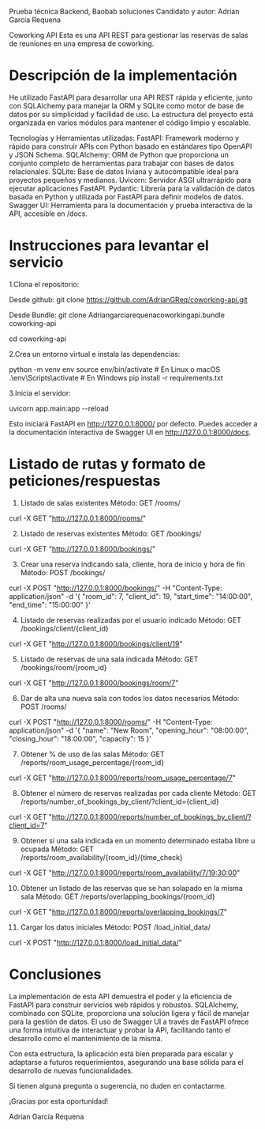 Prueba técnica Backend, Baobab soluciones
Candidato y autor: Adrian García Requena

Coworking API
Esta es una API REST para gestionar las reservas de salas de reuniones en una empresa de coworking.


# Descripción de la implementación
He utilizado FastAPI para desarrollar una API REST rápida y eficiente, junto con SQLAlchemy para manejar la ORM y SQLite como motor de base de datos por su simplicidad y facilidad de uso. La estructura del proyecto está organizada en varios módulos para mantener el código limpio y escalable.

Tecnologías y Herramientas utilizadas:
FastAPI: Framework moderno y rápido para construir APIs con Python basado en estándares tipo OpenAPI y JSON Schema.
SQLAlchemy: ORM de Python que proporciona un conjunto completo de herramientas para trabajar con bases de datos relacionales.
SQLite: Base de datos liviana y autocompatible ideal para proyectos pequeños y medianos.
Uvicorn: Servidor ASGI ultrarrápido para ejecutar aplicaciones FastAPI.
Pydantic: Librería para la validación de datos basada en Python y utilizada por FastAPI para definir modelos de datos.
Swagger UI: Herramienta para la documentación y prueba interactiva de la API, accesible en /docs.


# Instrucciones para levantar el servicio


1.Clona el repositorio:

Desde github:
git clone https://github.com/AdrianGReq/coworking-api.git

Desde Bundle:
git clone Adriangarciarequenacoworkingapi.bundle coworking-api

cd coworking-api


2.Crea un entorno virtual e instala las dependencias:

python -m venv env
source env/bin/activate  # En Linux o macOS
.\env\Scripts\activate   # En Windows
pip install -r requirements.txt


3.Inicia el servidor:

uvicorn app.main:app --reload

Esto iniciará FastAPI en http://127.0.0.1:8000/ por defecto. Puedes acceder a la documentación interactiva de Swagger UI en http://127.0.0.1:8000/docs.


# Listado de rutas y formato de peticiones/respuestas

1. Listado de salas existentes
Método: GET /rooms/

curl -X GET "http://127.0.0.1:8000/rooms/"


2. Listado de reservas existentes
Método: GET /bookings/

curl -X GET "http://127.0.0.1:8000/bookings/"


3. Crear una reserva indicando sala, cliente, hora de inicio y hora de fin
Método: POST /bookings/

curl -X POST "http://127.0.0.1:8000/bookings/" -H "Content-Type: application/json" -d '{
    "room_id": 7,
    "client_id": 19,
    "start_time": "14:00:00",
    "end_time": "15:00:00"
}'


4. Listado de reservas realizadas por el usuario indicado
Método: GET /bookings/client/{client_id}

curl -X GET "http://127.0.0.1:8000/bookings/client/19"


5. Listado de reservas de una sala indicada
Método: GET /bookings/room/{room_id}

curl -X GET "http://127.0.0.1:8000/bookings/room/7"


6. Dar de alta una nueva sala con todos los datos necesarios
Método: POST /rooms/

curl -X POST "http://127.0.0.1:8000/rooms/" -H "Content-Type: application/json" -d '{
    "name": "New Room",
    "opening_hour": "08:00:00",
    "closing_hour": "18:00:00",
    "capacity": 15
}'


7. Obtener % de uso de las salas
Método: GET /reports/room_usage_percentage/{room_id}

curl -X GET "http://127.0.0.1:8000/reports/room_usage_percentage/7"


8. Obtener el número de reservas realizadas por cada cliente
Método: GET /reports/number_of_bookings_by_client/?client_id={client_id}

curl -X GET "http://127.0.0.1:8000/reports/number_of_bookings_by_client/?client_id=7"


9. Obtener si una sala indicada en un momento determinado estaba libre u ocupada
Método: GET /reports/room_availability/{room_id}/{time_check}

curl -X GET "http://127.0.0.1:8000/reports/room_availability/7/19:30:00"


10. Obtener un listado de las reservas que se han solapado en la misma sala
Método: GET /reports/overlapping_bookings/{room_id}

curl -X GET "http://127.0.0.1:8000/reports/overlapping_bookings/7"


11. Cargar los datos iniciales
Método: POST /load_initial_data/

curl -X POST "http://127.0.0.1:8000/load_initial_data/"


# Conclusiones
La implementación de esta API demuestra el poder y la eficiencia de FastAPI para construir servicios web rápidos y robustos. SQLAlchemy, combinado con SQLite, proporciona una solución ligera y fácil de manejar para la gestión de datos. El uso de Swagger UI a través de FastAPI ofrece una forma intuitiva de interactuar y probar la API, facilitando tanto el desarrollo como el mantenimiento de la misma.

Con esta estructura, la aplicación está bien preparada para escalar y adaptarse a futuros requerimientos, asegurando una base sólida para el desarrollo de nuevas funcionalidades.


Si tienen alguna pregunta o sugerencia, no duden en contactarme.

¡Gracias por esta oportunidad!

Adrian García Requena
